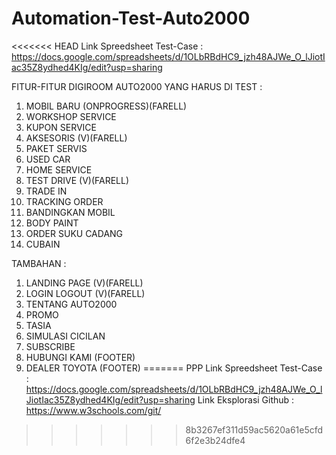 # Automation-Test-Auto2000

<<<<<<< HEAD
Link Spreedsheet Test-Case : https://docs.google.com/spreadsheets/d/1OLbRBdHC9_jzh48AJWe_O_lJiotIac35Z8ydhed4KIg/edit?usp=sharing

FITUR-FITUR DIGIROOM AUTO2000 YANG HARUS DI TEST : 
1. MOBIL BARU (ONPROGRESS)(FARELL)
2. WORKSHOP SERVICE 
3. KUPON SERVICE
4. AKSESORIS (V)(FARELL)
5. PAKET SERVIS
6. USED CAR
7. HOME SERVICE
8. TEST DRIVE (V)(FARELL)
9. TRADE IN 
10. TRACKING ORDER
11. BANDINGKAN MOBIL 
12. BODY PAINT
13. ORDER SUKU CADANG
14. CUBAIN

TAMBAHAN : 
1. LANDING PAGE (V)(FARELL)
2. LOGIN LOGOUT (V)(FARELL)
3. TENTANG AUTO2000
4. PROMO
5. TASIA
6. SIMULASI CICILAN 
7. SUBSCRIBE 
8. HUBUNGI KAMI (FOOTER)
9. DEALER TOYOTA (FOOTER)
=======
PPP
Link Spreedsheet Test-Case : https://docs.google.com/spreadsheets/d/1OLbRBdHC9_jzh48AJWe_O_lJiotIac35Z8ydhed4KIg/edit?usp=sharing
Link Eksplorasi Github : https://www.w3schools.com/git/
>>>>>>> 8b3267ef311d59ac5620a61e5cfd6f2e3b24dfe4
